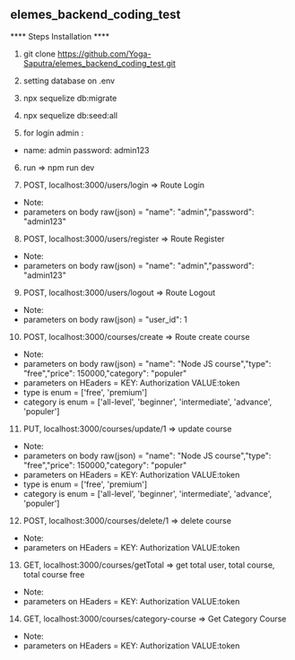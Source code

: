 ## elemes_backend_coding_test ##

****  Steps Installation ****
1. git clone https://github.com/Yoga-Saputra/elemes_backend_coding_test.git

2. setting database on .env

3. npx sequelize db:migrate

4. npx sequelize db:seed:all

5. for login admin :
-  name: admin password: admin123

6. run => npm run dev

7. POST, localhost:3000/users/login => Route Login
- Note:
- parameters on body raw(json) =  "name": "admin","password": "admin123"

8. POST, localhost:3000/users/register => Route Register
- Note:
- parameters on body raw(json) =  "name": "admin","password": "admin123"

9. POST, localhost:3000/users/logout => Route Logout
- Note:
- parameters on body raw(json) =  "user_id": 1

10. POST, localhost:3000/courses/create => Route create course
- Note:
- parameters on body raw(json) =  "name": "Node JS course","type": "free","price": 150000,"category": "populer" 
- parameters on HEaders =  KEY: Authorization VALUE:token
- type is enum = ['free', 'premium']
- category is enum = ['all-level', 'beginner', 'intermediate', 'advance', 'populer']

11. PUT, localhost:3000/courses/update/1 => update course
- Note:
- parameters on body raw(json) =  "name": "Node JS course","type": "free","price": 150000,"category": "populer" 
- parameters on HEaders =  KEY: Authorization VALUE:token
- type is enum = ['free', 'premium']
- category is enum = ['all-level', 'beginner', 'intermediate', 'advance', 'populer']

12.	POST, localhost:3000/courses/delete/1 => delete course
- Note:
- parameters on HEaders =  KEY: Authorization VALUE:token

13. GET, localhost:3000/courses/getTotal => get total user, total course, total course free
- Note:
- parameters on HEaders =  KEY: Authorization VALUE:token

14. GET, localhost:3000/courses/category-course => Get Category Course
- Note:
- parameters on HEaders =  KEY: Authorization VALUE:token









